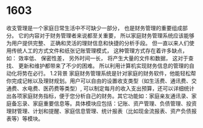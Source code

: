 # 1603
收支管理是一个家庭日常生活中不可缺少一部分， 也是财务管理的重要组成部分。 它的内容对于财务管理者来说都至关重要， 所以家庭财务管理系统应该能够为用户提供完整、 正确和灵活的理财信息和快捷的分析手段。 但一直以来人们使用传统人工的方式文件和纸张记账管理模式， 这种管理方式存在着许多缺点， 如： 效率低、 保密性差， 另外时间一长， 将产生大量的文件和数据， 这对于查找、 更新和维护都带来了不少的困难。 所以利用计算机实现财务信息的管理的自动化将势在必行。 
1.2背景
家庭财务管理系统是针对家庭的财务软件，他能轻松帮你完成记帐以及理财规划。用户可以自由的设置收支类型（如生活费、通讯费、交通费、水电费、医药费等类型）, 可以制定每月的收入支出预算，还可以详细统计出各项家庭财务指标，便于您分析自己的财务。其它功能如：家庭亲友通讯录、家庭备忘录、家庭重要信息等。具体模块应包括：记账、资产管理、负债管理、投资理财管理、计划和提醒、家庭信息管理、统计报表（比如现金流报表、资产负债报表等）等模块。
